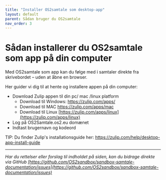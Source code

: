```yaml
---
title: "Installer OS2samtale som desktop-app"
layout: default
parent: Sådan bruger du OS2samtale  
nav_order: 3
---
```


# **Sådan installerer du OS2samtale som app på din computer**

Med OS2samtale som app kan du følge med i samtaler direkte fra skrivebordet – uden at åbne en browser. 

Her guider vi dig til at hente og installere appen på din computer:

- Download Zulip appen til din pc/ mac /linux platform
  - Download til Windows: https://zulip.com/apps/
  - Download til MAC https://zulip.com/apps/mac
  - Download til Linux [https://zulip.com/apps/linux](https://zulip.com/apps/linux)
- Log på OS2Samtale.os2.eu domænet 
- Indtast brugernavn og kodeord

TIP: Du finder Zulip's installationsguide her: https://zulip.com/help/desktop-app-install-guide

***

*Har du rettelser eller forslag til indholdet på siden, kan du bidrage direkte via GitHub [https://github.com/OS2sandbox/sandbox-samtale-documentation/issues](https://github.com/OS2sandbox/sandbox-samtale-documentation/issues)*
